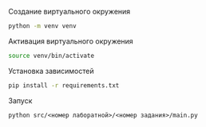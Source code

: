 Создание виртуального окружения
```bash
python -m venv venv
```

Активация виртуального окружения
```bash
source venv/bin/activate
```

Установка зависимостей
```bash
pip install -r requirements.txt
```

Запуск
```
python src/<номер лаборатной>/<номер задания>/main.py
```